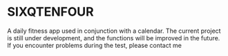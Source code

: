 # SIXQTENFOUR
A daily fitness app used in conjunction with a calendar. The current project is still under development, and the functions will be improved in the future. If you encounter problems during the test, please contact me
